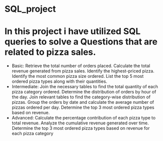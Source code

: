 # SQL_project

# In this project i have utilized SQL queries to solve a Questions that are related to pizza sales.
 
 * Basic:
 Retrieve the total number of orders placed.
 Calculate the total revenue generated from pizza sales.
 Identify the highest-priced pizza.
 Identify the most common pizza size ordered.
 List the top 5 most ordered pizza types along with their quantities.
* Intermediate:
 Join the necessary tables to find the total quantity of each pizza category ordered.
 Determine the distribution of orders by hour of the day.
 Join relevant tables to find the category-wise distribution of pizzas.
 Group the orders by date and calculate the average number of pizzas ordered per day.
 Determine the top 3 most ordered pizza types based on revenue.
* Advanced:
 Calculate the percentage contribution of each pizza type to total revenue.
 Analyze the cumulative revenue generated over time.
 Determine the top 3 most ordered pizza types based on revenue for each pizza category
